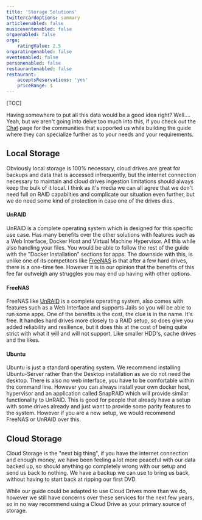 ```yaml
---
title: 'Storage Solutions'
twittercardoptions: summary
articleenabled: false
musiceventenabled: false
orgaenabled: false
orga:
    ratingValue: 2.5
orgaratingenabled: false
eventenabled: false
personenabled: false
restaurantenabled: false
restaurant:
    acceptsReservations: 'yes'
    priceRange: $
---
```


[TOC]

Having somewhere to put all this data would be a good idea right? Well.... Yeah, but we aren't going into delve too much into this, if you check out the [Chat](/home/chat) page for the communities that supported us while building the guide where they can specialize further as to your needs and your requirements.

## Local Storage

Obviously local storage is 100% necessary, cloud drives are great for backups and data that is accessed infrequently, but the internet connection necessary to maintain and cloud drives ingestion limitations should always keep the bulk of it local. I think as it's media we can all agree that we don't need full on RAID capabilties and complicate our situation even further, but we do need some kind of protection in case one of the drives dies. 

#### UnRAID

UnRAID is a complete operating system which is designed for this specific use case. Has many benefits over the other solutions with features such as a Web Interface, Docker Host and Virtual Machine Hypervisor. All this while also handling your files. You would be able to follow the rest of the guide with the "Docker Installation" sections for apps. The downside with this, is unlike one of its competitors like [FreeNAS](#freenas) is that after a few hard drives, there is a one-time fee. However it is in our opinion that the benefits of this fee far outweigh any struggles you may end up having with other options.

#### FreeNAS

FreeNAS like [UnRAID](#unraid) is a complete operating system, also comes with features such as a Web Interface and supports Jails so you will be able to run some apps. One of the benefits is the cost, the clue is in the name. It's free. It handles hard drives more closely to a RAID setup, so does give you added reliability and resilience, but it does this at the cost of being quite strict with what it will and will not support. Like smaller HDD's, cache drives and the likes.

#### Ubuntu

Ubuntu is just a standard operating system. We recommend installing Ubuntu-Server rather than the Desktop installation as we do not need the desktop. There is also no web interface, you have to be comfortable within the command line. However you can always install your own docker host, hypervisor and an application called SnapRAID which will provide similar functionality to UnRAID. This is good for people that already have a setup with some drives already and just want to provide some parity features to the system. However if you are a new setup, we would recommend FreeNAS or UnRAID over this.


## Cloud Storage

Cloud Storage is the "next big thing", if you have the internet connection and enough money, we have been feeling a lot more peaceful with our data backed up, so should anything go completely wrong with our setup and send us back to nothing. We have a backup we can use to bring us back, without having to start back at ripping our first DVD. 

While our guide could be adapted to use Cloud Drives more than we do, however we still have concerns over these services for the next few years, so in no way recommend using a Cloud Drive as your primary source of storage.